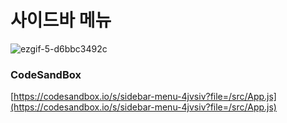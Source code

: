 # 사이드바 메뉴

![ezgif-5-d6bbc3492c](https://github.com/MontaKr/CSS_Practice/assets/115155803/a78ecc29-784d-4498-a2ab-bde8c58fead3)

### CodeSandBox

[https://codesandbox.io/s/sidebar-menu-4jvsiv?file=/src/App.js](https://codesandbox.io/s/sidebar-menu-4jvsiv?file=/src/App.js)
